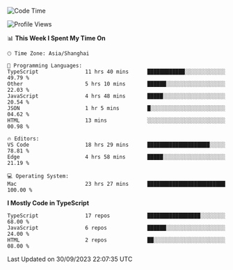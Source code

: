 <!--START_SECTION:waka-->
![Code Time](http://img.shields.io/badge/Code%20Time-5%2C250%20hrs%2052%20mins-blue)

![Profile Views](http://img.shields.io/badge/Profile%20Views-0-blue)

📊 **This Week I Spent My Time On** 

```text
🕑︎ Time Zone: Asia/Shanghai

💬 Programming Languages: 
TypeScript               11 hrs 40 mins      ████████████░░░░░░░░░░░░░   49.79 % 
Other                    5 hrs 10 mins       ██████░░░░░░░░░░░░░░░░░░░   22.03 % 
JavaScript               4 hrs 48 mins       █████░░░░░░░░░░░░░░░░░░░░   20.54 % 
JSON                     1 hr 5 mins         █░░░░░░░░░░░░░░░░░░░░░░░░   04.62 % 
HTML                     13 mins             ░░░░░░░░░░░░░░░░░░░░░░░░░   00.98 % 

🔥 Editors: 
VS Code                  18 hrs 29 mins      ████████████████████░░░░░   78.81 % 
Edge                     4 hrs 58 mins       █████░░░░░░░░░░░░░░░░░░░░   21.19 % 

💻 Operating System: 
Mac                      23 hrs 27 mins      █████████████████████████   100.00 % 
```

**I Mostly Code in TypeScript** 

```text
TypeScript               17 repos            █████████████████░░░░░░░░   68.00 % 
JavaScript               6 repos             ██████░░░░░░░░░░░░░░░░░░░   24.00 % 
HTML                     2 repos             ██░░░░░░░░░░░░░░░░░░░░░░░   08.00 % 
```




 Last Updated on 30/09/2023 22:07:35 UTC
<!--END_SECTION:waka-->
